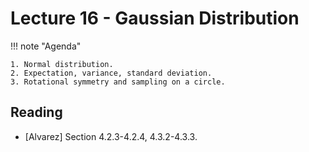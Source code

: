# Lecture 16 - Gaussian Distribution

!!! note "Agenda"

    1. Normal distribution.
    2. Expectation, variance, standard deviation.
    3. Rotational symmetry and sampling on a circle.
    


    
## Reading

* [Alvarez] Section 4.2.3-4.2.4, 4.3.2-4.3.3.
